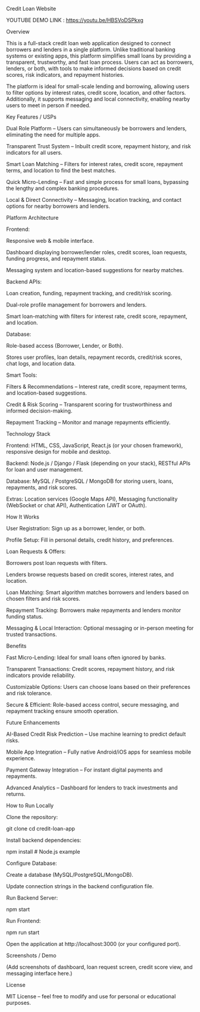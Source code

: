 Credit Loan Website

YOUTUBE DEMO LINK : https://youtu.be/HBSVoDSPkxg

Overview

This is a full-stack credit loan web application designed to connect borrowers and lenders in a single platform. Unlike traditional banking systems or existing apps, this platform simplifies small loans by providing a transparent, trustworthy, and fast loan process. Users can act as borrowers, lenders, or both, with tools to make informed decisions based on credit scores, risk indicators, and repayment histories.

The platform is ideal for small-scale lending and borrowing, allowing users to filter options by interest rates, credit score, location, and other factors. Additionally, it supports messaging and local connectivity, enabling nearby users to meet in person if needed.

Key Features / USPs

Dual Role Platform – Users can simultaneously be borrowers and lenders, eliminating the need for multiple apps.

Transparent Trust System – Inbuilt credit score, repayment history, and risk indicators for all users.

Smart Loan Matching – Filters for interest rates, credit score, repayment terms, and location to find the best matches.

Quick Micro-Lending – Fast and simple process for small loans, bypassing the lengthy and complex banking procedures.

Local & Direct Connectivity – Messaging, location tracking, and contact options for nearby borrowers and lenders.

Platform Architecture

Frontend:

Responsive web & mobile interface.

Dashboard displaying borrower/lender roles, credit scores, loan requests, funding progress, and repayment status.

Messaging system and location-based suggestions for nearby matches.

Backend APIs:

Loan creation, funding, repayment tracking, and credit/risk scoring.

Dual-role profile management for borrowers and lenders.

Smart loan-matching with filters for interest rate, credit score, repayment, and location.

Database:

Role-based access (Borrower, Lender, or Both).

Stores user profiles, loan details, repayment records, credit/risk scores, chat logs, and location data.

Smart Tools:

Filters & Recommendations – Interest rate, credit score, repayment terms, and location-based suggestions.

Credit & Risk Scoring – Transparent scoring for trustworthiness and informed decision-making.

Repayment Tracking – Monitor and manage repayments efficiently.

Technology Stack

Frontend: HTML, CSS, JavaScript, React.js (or your chosen framework), responsive design for mobile and desktop.

Backend: Node.js / Django / Flask (depending on your stack), RESTful APIs for loan and user management.

Database: MySQL / PostgreSQL / MongoDB for storing users, loans, repayments, and risk scores.

Extras: Location services (Google Maps API), Messaging functionality (WebSocket or chat API), Authentication (JWT or OAuth).

How It Works

User Registration: Sign up as a borrower, lender, or both.

Profile Setup: Fill in personal details, credit history, and preferences.

Loan Requests & Offers:

Borrowers post loan requests with filters.

Lenders browse requests based on credit scores, interest rates, and location.

Loan Matching: Smart algorithm matches borrowers and lenders based on chosen filters and risk scores.

Repayment Tracking: Borrowers make repayments and lenders monitor funding status.

Messaging & Local Interaction: Optional messaging or in-person meeting for trusted transactions.

Benefits

Fast Micro-Lending: Ideal for small loans often ignored by banks.

Transparent Transactions: Credit scores, repayment history, and risk indicators provide reliability.

Customizable Options: Users can choose loans based on their preferences and risk tolerance.

Secure & Efficient: Role-based access control, secure messaging, and repayment tracking ensure smooth operation.

Future Enhancements

AI-Based Credit Risk Prediction – Use machine learning to predict default risks.

Mobile App Integration – Fully native Android/iOS apps for seamless mobile experience.

Payment Gateway Integration – For instant digital payments and repayments.

Advanced Analytics – Dashboard for lenders to track investments and returns.

How to Run Locally

Clone the repository:

git clone <repository-url>
cd credit-loan-app


Install backend dependencies:

npm install   # Node.js example


Configure Database:

Create a database (MySQL/PostgreSQL/MongoDB).

Update connection strings in the backend configuration file.

Run Backend Server:

npm start


Run Frontend:

npm run start


Open the application at http://localhost:3000 (or your configured port).

Screenshots / Demo

(Add screenshots of dashboard, loan request screen, credit score view, and messaging interface here.)

License

MIT License – feel free to modify and use for personal or educational purposes.
